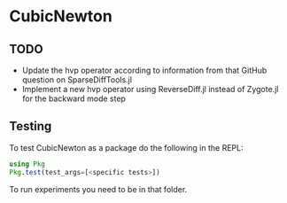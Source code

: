 # CubicNewton

## TODO
- Update the hvp operator according to information from that GitHub question on SparseDiffTools.jl
- Implement a new hvp operator using ReverseDiff.jl instead of Zygote.jl for the backward mode step

## Testing
To test CubicNewton as a package do the following in the REPL:
```julia
using Pkg
Pkg.test(test_args=[<specific tests>])
```

To run experiments you need to be in that folder.
